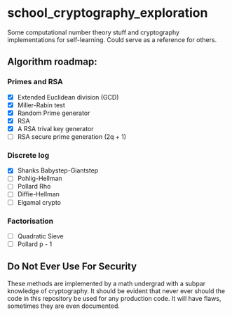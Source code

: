 # school_cryptography_exploration
Some computational number theory stuff and cryptography implementations for self-learning. Could serve as a reference for others.

## Algorithm roadmap:

### Primes and RSA
- [x] Extended Euclidean division (GCD)
- [x] Miller-Rabin test
- [x] Random Prime generator
- [x] RSA
- [x] A RSA trival key generator
- [ ] RSA secure prime generation (2q + 1)

### Discrete log
- [x] Shanks Babystep-Giantstep
- [ ] Pohlig-Hellman
- [ ] Pollard Rho
- [ ] Diffie-Hellman
- [ ] Elgamal crypto

### Factorisation
- [ ] Quadratic Sieve
- [ ] Pollard p - 1

## Do Not Ever Use For Security
These methods are implemented by a math undergrad with a subpar knowledge of cryptography. It should be evident that never ever should the code in this repository be used for any production code. It will have flaws, sometimes they are even documented.
